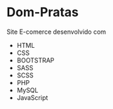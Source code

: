 # Dom-Pratas
Site E-comerce desenvolvido com
- HTML
- CSS
- BOOTSTRAP
- SASS
- SCSS
- PHP
- MySQL
- JavaScript
